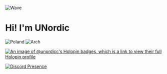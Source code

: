 ![Wave](https://github.com/UNordicc/UNordicc/blob/main/wave.gif)

# **Hi! I'm UNordic**

![Poland](https://github.com/UNordicc/UNordicc/blob/main/pl.png) ![Arch](https://github.com/UNordicc/UNordicc/blob/main/arch.png)


[![An image of @unordicc's Holopin badges, which is a link to view their full Holopin profile](https://holopin.me/unordicc)](https://holopin.io/@unordicc)


[![Discord Presence](https://lanyard.cnrad.dev/api/265102629082890240)](https://discord.com/users/265102629082890240)
